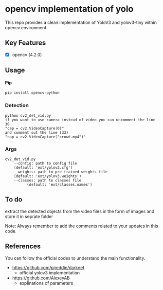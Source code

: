 # opencv implementation of yolo

This repo provides a clean implementation of YoloV3 and yolov3-tiny within opencv environment.

## Key Features

- [x] opencv (4.2.0)


## Usage
#### Pip

```bash
pip install opencv-python
```

### Detection

```
python cv2_det_vid.py
if you want to use camera instead of video you can uncomment the line 30 
"cap = cv2.VideoCapture(0)"
and comment out the line (33)
"cap = cv2.VideoCapture("crowd.mp4")"
```

###  Args 
```
cv2_det_vid.py
    --config: path to config file
    (default: 'ext/yolov3.cfg')
    --weights: path to pre-trained weights file
    (default: 'ext/yolov3.weights')
    --classes: path to classes file
          (default: 'ext/classes.names')
```
##  To do 
extract the detected objects from the video files in the form of images and store it in seprate folder



Note: Always remember to add the comments related to your updates in this code.


## References

 You can follow the official codes to understand the main functionality.

- https://github.com/pjreddie/darknet
    - official yolov3 implementation
- https://github.com/AlexeyAB
    - explinations of parameters
